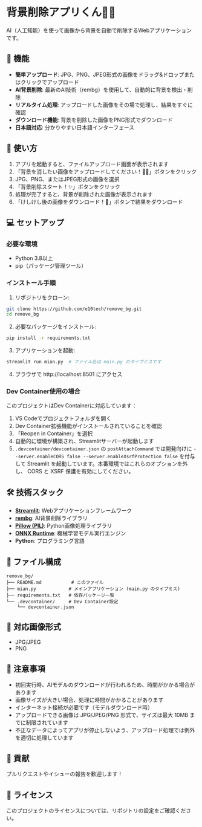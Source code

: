 # 背景削除アプリくん😶‍🌫️

AI（人工知能）を使って画像から背景を自動で削除するWebアプリケーションです。

## 🌟 機能

- **簡単アップロード**: JPG、PNG、JPEG形式の画像をドラッグ&ドロップまたはクリックでアップロード
- **AI背景削除**: 最新のAI技術（rembg）を使用して、自動的に背景を検出・削除
- **リアルタイム処理**: アップロードした画像をその場で処理し、結果をすぐに確認
- **ダウンロード機能**: 背景を削除した画像をPNG形式でダウンロード
- **日本語対応**: 分かりやすい日本語インターフェース

## 🚀 使い方

1. アプリを起動すると、ファイルアップロード画面が表示されます
2. 「背景を消したい画像をアップロードしてください！📂✨」ボタンをクリック
3. JPG、PNG、またはJPEG形式の画像を選択
4. 「背景削除スタート！✨」ボタンをクリック
5. 処理が完了すると、背景が削除された画像が表示されます
6. 「けしけし後の画像をダウンロード！💾」ボタンで結果をダウンロード

## 💻 セットアップ

### 必要な環境
- Python 3.8以上
- pip（パッケージ管理ツール）

### インストール手順

1. リポジトリをクローン:
```bash
git clone https://github.com/e10tech/remove_bg.git
cd remove_bg
```

2. 必要なパッケージをインストール:
```bash
pip install -r requirements.txt
```

3. アプリケーションを起動:
```bash
streamlit run mian.py  # ファイル名は main.py のタイプミスです
```

4. ブラウザで http://localhost:8501 にアクセス

### Dev Container使用の場合

このプロジェクトはDev Containerに対応しています：

1. VS Codeでプロジェクトフォルダを開く
2. Dev Container拡張機能がインストールされていることを確認
3. 「Reopen in Container」を選択
4. 自動的に環境が構築され、Streamlitサーバーが起動します
5. `.devcontainer/devcontainer.json` の `postAttachCommand` では開発向けに
   `--server.enableCORS false --server.enableXsrfProtection false` を付与して
   Streamlit を起動しています。本番環境ではこれらのオプションを外し、
   CORS と XSRF 保護を有効にしてください。

## 🛠 技術スタック

- **[Streamlit](https://streamlit.io/)**: Webアプリケーションフレームワーク
- **[rembg](https://github.com/danielgatis/rembg)**: AI背景削除ライブラリ
- **[Pillow (PIL)](https://pillow.readthedocs.io/)**: Python画像処理ライブラリ
- **[ONNX Runtime](https://onnxruntime.ai/)**: 機械学習モデル実行エンジン
- **Python**: プログラミング言語

## 📁 ファイル構成

```
remove_bg/
├── README.md           # このファイル
├── mian.py            # メインアプリケーション (main.py のタイプミス)
├── requirements.txt   # 依存パッケージ一覧
└── .devcontainer/     # Dev Container設定
    └── devcontainer.json
```

## 🎯 対応画像形式

- JPG/JPEG
- PNG

## 📝 注意事項

- 初回実行時、AIモデルのダウンロードが行われるため、時間がかかる場合があります
- 画像サイズが大きい場合、処理に時間がかかることがあります
- インターネット接続が必要です（モデルダウンロード時）
- アップロードできる画像は JPG/JPEG/PNG 形式で、サイズは最大 10MB までに制限されています
- 不正なデータによってアプリが停止しないよう、アップロード処理では例外を適切に処理しています

## 🤝 貢献

プルリクエストやイシューの報告を歓迎します！

## 📄 ライセンス

このプロジェクトのライセンスについては、リポジトリの設定をご確認ください。